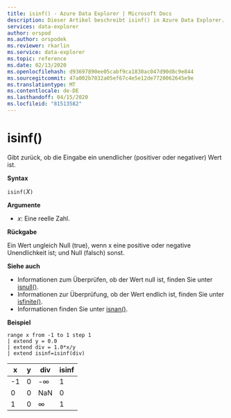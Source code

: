 ```yaml
---
title: isinf() - Azure Data Explorer | Microsoft Docs
description: Dieser Artikel beschreibt isinf() in Azure Data Explorer.
services: data-explorer
author: orspod
ms.author: orspodek
ms.reviewer: rkarlin
ms.service: data-explorer
ms.topic: reference
ms.date: 02/13/2020
ms.openlocfilehash: d93697890ee05cabf9ca1830ac047d90d8c9e844
ms.sourcegitcommit: 47a002b7032a05ef67c4e5e12de7720062645e9e
ms.translationtype: MT
ms.contentlocale: de-DE
ms.lasthandoff: 04/15/2020
ms.locfileid: "81513582"
---
```

# <a name="isinf"></a>isinf()

Gibt zurück, ob die Eingabe ein unendlicher (positiver oder negativer) Wert ist.  

**Syntax**

`isinf(`*X*`)`

**Argumente**

* *x*: Eine reelle Zahl.

**Rückgabe**

Ein Wert ungleich Null (true), wenn x eine positive oder negative Unendlichkeit ist; und Null (falsch) sonst.

**Siehe auch**

* Informationen zum Überprüfen, ob der Wert null ist, finden Sie unter [isnull()](isnullfunction.md).
* Informationen zur Überprüfung, ob der Wert endlich ist, finden Sie unter [isfinite()](isfinitefunction.md).
* Informationen finden Sie unter [isnan()](isnanfunction.md).

**Beispiel**

```kusto
range x from -1 to 1 step 1
| extend y = 0.0
| extend div = 1.0*x/y
| extend isinf=isinf(div)
```

|x|y|div|isinf|
|---|---|---|---|
|-1|0|-∞|1|
|0|0|NaN|0|
|1|0|∞|1|
